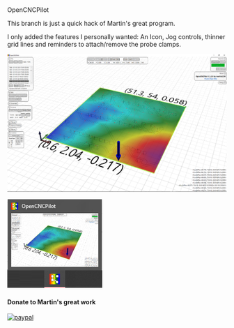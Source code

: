#
OpenCNCPilot

This branch is just a quick hack of Martin's great program.

I only added the features I personally wanted: An Icon, Jog controls, thinner grid lines and reminders to attach/remove the probe clamps.

![Screenshot](https://raw.githubusercontent.com/A-J-Bauer/OpenCNCPilot/master/img/Screenshot2.png)

![Screenshot](https://raw.githubusercontent.com/A-J-Bauer/OpenCNCPilot/master/img/ApplicationIconSuggestion.png)

#### Donate to Martin's great work

[![paypal](https://www.paypalobjects.com/en_US/i/btn/btn_donateCC_LG.gif)](https://www.paypal.com/cgi-bin/webscr?cmd=_s-xclick&hosted_button_id=7F783UGMYHRWN)
